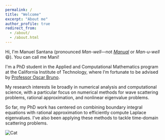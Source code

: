 ```yaml
---
permalink: /
title: "Welcome"
excerpt: "About me"
author_profile: true
redirect_from: 
  - /about/
  - /about.html
---
```

Hi, I'm Manuel Santana (pronounced *Man-well*—not *[Manual](https://youtu.be/XxZGYjU1PRc?si=qR4RiDRTO0uN1L7m)* or *Man-u-well* 😄). You can call me Mani!  

I'm a PhD student in the Applied and Computational Mathematics program at the California Institute of Technology, where I’m fortunate to be advised by [Professor Oscar Bruno](https://eas.caltech.edu/people/obruno).  

My research interests lie broadly in numerical analysis and computational science, with a particular focus on numerical methods for wave scattering problems, rational approximation, and nonlinear eigenvalue problems.  

So far, my PhD work has centered on combining boundary integral equations with rational approximation to efficiently compute Laplace eigenvalues. I've also been applying these methods to tackle time-domain scattering problems.  

![Cat](https://imgs.xkcd.com/comics/fourier.jpg)


